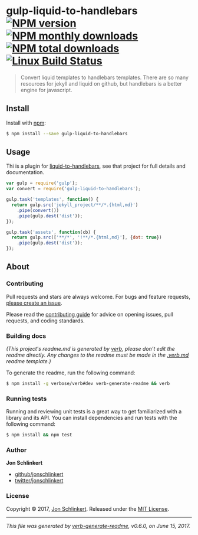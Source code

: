 # gulp-liquid-to-handlebars [![NPM version](https://img.shields.io/npm/v/gulp-liquid-to-handlebars.svg?style=flat)](https://www.npmjs.com/package/gulp-liquid-to-handlebars) [![NPM monthly downloads](https://img.shields.io/npm/dm/gulp-liquid-to-handlebars.svg?style=flat)](https://npmjs.org/package/gulp-liquid-to-handlebars) [![NPM total downloads](https://img.shields.io/npm/dt/gulp-liquid-to-handlebars.svg?style=flat)](https://npmjs.org/package/gulp-liquid-to-handlebars) [![Linux Build Status](https://img.shields.io/travis/jonschlinkert/gulp-liquid-to-handlebars.svg?style=flat&label=Travis)](https://travis-ci.org/jonschlinkert/gulp-liquid-to-handlebars)

> Convert liquid templates to handlebars templates. There are so many resources for jekyll and liquid on github, but handlebars is a better engine for javascript.

## Install

Install with [npm](https://www.npmjs.com/):

```sh
$ npm install --save gulp-liquid-to-handlebars
```

## Usage

Thi is a plugin for [liquid-to-handlebars](https://github.com/jonschlinkert/liquid-to-handlebars), see that project for full details and documentation.

```js
var gulp = require('gulp');
var convert = require('gulp-liquid-to-handlebars');

gulp.task('templates', function() {
  return gulp.src('jekyll_project/**/*.{html,md}')
    .pipe(convert())
    .pipe(gulp.dest('dist'));
});

gulp.task('assets', function(cb) {
  return gulp.src(['**/*', '!**/*.{html,md}'], {dot: true})
    .pipe(gulp.dest('dist'));
});
```

## About

### Contributing

Pull requests and stars are always welcome. For bugs and feature requests, [please create an issue](../../issues/new).

Please read the [contributing guide](.github/contributing.md) for advice on opening issues, pull requests, and coding standards.

### Building docs

_(This project's readme.md is generated by [verb](https://github.com/verbose/verb-generate-readme), please don't edit the readme directly. Any changes to the readme must be made in the [.verb.md](.verb.md) readme template.)_

To generate the readme, run the following command:

```sh
$ npm install -g verbose/verb#dev verb-generate-readme && verb
```

### Running tests

Running and reviewing unit tests is a great way to get familiarized with a library and its API. You can install dependencies and run tests with the following command:

```sh
$ npm install && npm test
```

### Author

**Jon Schlinkert**

* [github/jonschlinkert](https://github.com/jonschlinkert)
* [twitter/jonschlinkert](https://twitter.com/jonschlinkert)

### License

Copyright © 2017, [Jon Schlinkert](https://github.com/jonschlinkert).
Released under the [MIT License](LICENSE).

***

_This file was generated by [verb-generate-readme](https://github.com/verbose/verb-generate-readme), v0.6.0, on June 15, 2017._